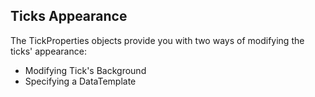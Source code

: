 ## Ticks Appearance
The TickProperties objects provide you with two ways of modifying the ticks' appearance:

  * Modifying Tick's Background
  * Specifying a DataTemplate

[//]: <keywords: radhorizontallineargauge, horizontallinearscale, majortickbackground>